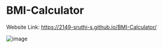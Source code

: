 # BMI-Calculator

Website Link: https://2149-sruthi-s.github.io/BMI-Calculator/

![image](https://github.com/2149-SRUTHI-S/BMI-Calculator/assets/129876043/f7e12175-a4dc-4096-b88f-9cd7005b0b94)

